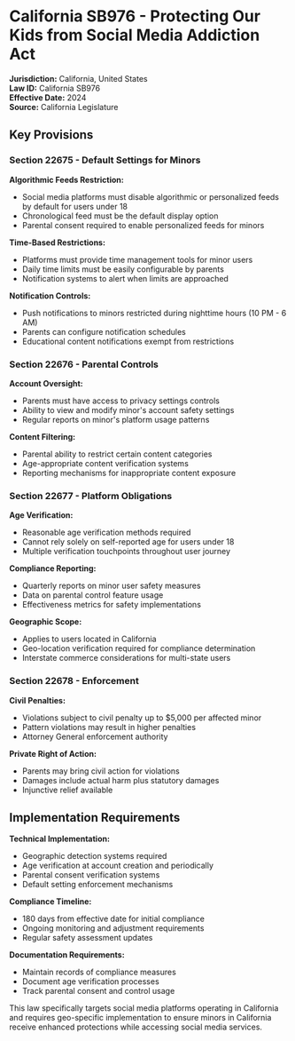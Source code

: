 # California SB976 - Protecting Our Kids from Social Media Addiction Act

**Jurisdiction:** California, United States  
**Law ID:** California SB976  
**Effective Date:** 2024  
**Source:** California Legislature  

## Key Provisions

### Section 22675 - Default Settings for Minors

**Algorithmic Feeds Restriction:**
- Social media platforms must disable algorithmic or personalized feeds by default for users under 18
- Chronological feed must be the default display option
- Parental consent required to enable personalized feeds for minors

**Time-Based Restrictions:**
- Platforms must provide time management tools for minor users
- Daily time limits must be easily configurable by parents
- Notification systems to alert when limits are approached

**Notification Controls:**
- Push notifications to minors restricted during nighttime hours (10 PM - 6 AM)
- Parents can configure notification schedules
- Educational content notifications exempt from restrictions

### Section 22676 - Parental Controls

**Account Oversight:**
- Parents must have access to privacy settings controls
- Ability to view and modify minor's account safety settings
- Regular reports on minor's platform usage patterns

**Content Filtering:**
- Parental ability to restrict certain content categories
- Age-appropriate content verification systems
- Reporting mechanisms for inappropriate content exposure

### Section 22677 - Platform Obligations

**Age Verification:**
- Reasonable age verification methods required
- Cannot rely solely on self-reported age for users under 18
- Multiple verification touchpoints throughout user journey

**Compliance Reporting:**
- Quarterly reports on minor user safety measures
- Data on parental control feature usage
- Effectiveness metrics for safety implementations

**Geographic Scope:**
- Applies to users located in California
- Geo-location verification required for compliance determination
- Interstate commerce considerations for multi-state users

### Section 22678 - Enforcement

**Civil Penalties:**
- Violations subject to civil penalty up to $5,000 per affected minor
- Pattern violations may result in higher penalties
- Attorney General enforcement authority

**Private Right of Action:**
- Parents may bring civil action for violations
- Damages include actual harm plus statutory damages
- Injunctive relief available

## Implementation Requirements

**Technical Implementation:**
- Geographic detection systems required
- Age verification at account creation and periodically
- Parental consent verification systems
- Default setting enforcement mechanisms

**Compliance Timeline:**
- 180 days from effective date for initial compliance
- Ongoing monitoring and adjustment requirements
- Regular safety assessment updates

**Documentation Requirements:**
- Maintain records of compliance measures
- Document age verification processes
- Track parental consent and control usage

This law specifically targets social media platforms operating in California and requires geo-specific implementation to ensure minors in California receive enhanced protections while accessing social media services.